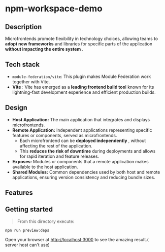 # npm-workspace-demo

## Description

Microfrontends promote flexibility in technology choices, allowing teams to **adopt new frameworks** and libraries for specific parts of the application  **without impacting the entire system** .

## Tech stack

- `module-federation/vite`: This plugin makes Module Federation work together with Vite.
- **Vite** : Vite has emerged as a **leading frontend build tool** known for its lightning-fast development experience and efficient production builds.

## Design

* **Host Application:** The main application that integrates and displays microfrontends.
* **Remote Application:** Independent applications representing specific features or components, served as microfrontends.
  * Each microfrontend can be  **deployed independently** , without affecting the rest of the application.
  * This **reduces the risk of downtime** during deployments and allows for rapid iteration and feature releases.
* **Exposes:** Modules or components that a remote application makes available to the host application.
* **Shared Modules:** Common dependencies used by both host and remote applications, ensuring version consistency and reducing bundle sizes.

## Features

## Getting started

> From this directory execute:

```
npm run preview:deps
```

Open your browser at [http://localhost:3000](http://localhost:3000/) to see the amazing result.( server host can't use)
